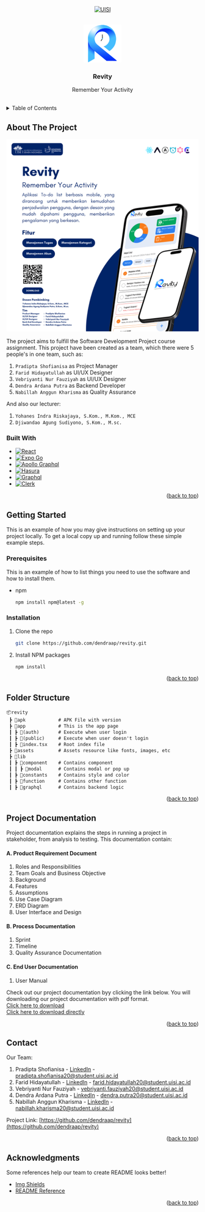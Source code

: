 <a name="readme-top"></a>
<p align="center">
    <a name="icon-uisi" href="https://masterpiece.uisi.ac.id/karya/revity" target="_blank">
        <img src="https://img.shields.io/badge/-Universitas_Internasional_Semen_Indonesia-black.svg?style=for-the-badge&logo=&colorB=DB2728" alt="UISI">
    </a>
</p>

<!-- LOGO REVITY -->
<br />
<div align="center">
    <a href="https://github.com/dendraap/revity">
        <img src="assets/images/icon_revity_transparant_1.png" width=100>
    </a>
    <h3 align="center">Revity</h3>
    <p>Remember Your Activity</p>
    <br/>
</div>

<!-- TABLE OF CONTENTS -->
<details>
  <summary>Table of Contents</summary>
  <ol>
    <li>
      <a href="#about-the-project">About The Project</a>
      <ul>
        <li><a href="#built-with">Built With</a></li>
      </ul>
    </li>
    <li>
      <a href="#getting-started">Getting Started</a>
      <ul>
        <li><a href="#prerequisites">Prerequisites</a></li>
        <li><a href="#installation">Installation</a></li>
      </ul>
    </li>
    <li><a href="#folder-structure">Folder Structure</a></li>
    <li><a href="#project-documentation">Project Documentation</a></li>
    <li><a href="#contact">Contact</a></li>
  </ol>
</details>

<!-- ABOUT THE PROJECT -->
## About The Project

[![Product Name Screen Shot][poster]](https://masterpiece.uisi.ac.id/karya/revity)

The project aims to fulfill the Software Development Project course assignment. This project have been created as a team, which there were 5 people's in one team, such as:
1. `Pradipta Shofianisa` as Project Manager
2. `Farid Hidayatullah` as UI/UX Designer
3. `Vebriyanti Nur Fauziyah` as UI/UX Designer
4. `Dendra Ardana Putra` as Backend Developer
5. `Nabillah Anggun Kharisma` as Quality Assurance

And also our lecturer:
1. `Yohanes Indra Riskajaya, S.Kom., M.Kom., MCE`
2. `Djiwandao Agung Sudiyono, S.Kom., M.sc.`


### Built With

* [![React][react-native]][react-url]
* [![Expo Go][expo-go]][expo-url]
* [![Apollo Graphql][apollo]][apollo-url]
* [![Hasura][hasura]][hasura-url]
* [![Graphql][graphql]][graphql-url]
* [![Clerk][clerk]][clerk-url]

<p align="right">(<a href="#readme-top">back to top</a>)</p>


<!-- GETTING STARTED -->
## Getting Started

This is an example of how you may give instructions on setting up your project locally.
To get a local copy up and running follow these simple example steps.

### Prerequisites

This is an example of how to list things you need to use the software and how to install them.
* npm
  ```sh
  npm install npm@latest -g
  ```

### Installation

1. Clone the repo
   ```sh
   git clone https://github.com/dendraap/revity.git
   ```
2. Install NPM packages
   ```sh
   npm install
   ```

<p align="right">(<a href="#readme-top">back to top</a>)</p>


<!-- FOLDER STRUCTURE -->
## Folder Structure
```
📦revity
 ┣ 📂apk            # APK File with version
 ┣ 📂app            # This is the app page                   
 ┃ ┣ 📂(auth)       # Execute when user login
 ┃ ┣ 📂(public)     # Execute when user doesn't login
 ┃ ┣ 📜index.tsx    # Root index file
 ┣ 📂assets         # Assets resource like fonts, images, etc
 ┣ 📂lib
 ┃ ┣ 📂component    # Contains component
 ┃ ┃ ┣ 📂modal      # Contains modal or pop up
 ┃ ┣ 📂constants    # Contains style and color
 ┃ ┣ 📂function     # Contains other function
 ┃ ┣ 📂graphql      # Contains backend logic
```
<p align="right">(<a href="#readme-top">back to top</a>)</p>


<!-- PROJECT DOCUMENTATION -->
## Project Documentation

Project documentation explains the steps in running a project in stakeholder, from analysis to testing. This documentation contain:
#### A. Product Requirement Document
1. Roles and Responsibilities
2. Team Goals and Business Objective
3. Background
4. Features
5. Assumptions
6. Use Case Diagram
7. ERD Diagram
8. User Interface and Design

#### B. Process Documentation
1. Sprint
2. Timeline
3. Quality Assurance Documentation

#### C. End User Documentation
1. User Manual

Check out our project documentation byy clicking the link below. You will downloading our project documentation with pdf format.
<br/>
<a href="https://drive.google.com/file/d/167hCDsmOi7BBK8rtjEsseJx1DsSjr7hk/view">Click here to download</a>
<br/>
<a href="https://drive.usercontent.google.com/u/0/uc?id=167hCDsmOi7BBK8rtjEsseJx1DsSjr7hk&export=download">Click here to download directly</a>

<p align="right">(<a href="#readme-top">back to top</a>)</p>


<!-- CONTACT -->
## Contact

Our Team:
1. Pradipta Shofianisa - [LinkedIn](https://www.linkedin.com/in/pradipta-shofianisa/) - pradipta.shofianisa20@student.uisi.ac.id
2. Farid Hidayatullah - [LinkedIn](https://www.linkedin.com/in/farid-hidayatullah-4b493a205/) - farid.hidayatullah20@student.uisi.ac.id
3. Vebriyanti Nur Fauziyah - vebriyanti.fauziyah20@student.uisi.ac.id
4. Dendra Ardana Putra - [LinkedIn](https://www.linkedin.com/in/dendra-ardana-putra/) - dendra.putra20@student.uisi.ac.id
5. Nabillah Anggun Kharisma - [LinkedIn](https://www.linkedin.com/in/nabillah-anggun-kharisma-010580269/) - nabillah.kharisma20@student.uisi.ac.id

Project Link: [https://github.com/dendraap/revity](https://github.com/dendraap/revity)

<p align="right">(<a href="#readme-top">back to top</a>)</p>


<!-- ACKNOWLEDGMENTS -->
## Acknowledgments

Some references help our team to create README looks better!

* [Img Shields](https://shields.io)
* [README Reference](https://github.com/othneildrew/Best-README-Template)

<p align="right">(<a href="#readme-top">back to top</a>)</p>


<!-- MARKDOWN LINKS & IMAGES -->
[poster]: assets/images/poster.png
[react-native]: https://img.shields.io/badge/React_Native-20232A?style=for-the-badge&logo=react&logoColor=61DAFB
[react-url]: https://reactnative.dev/
[expo-go]: https://img.shields.io/badge/Expo_Go-20232A?style=for-the-badge&logo=expo&logoColor=FFFFFF
[expo-url]: https://expo.dev/
[apollo]: https://img.shields.io/badge/Apollo_Graphql-35495E?style=for-the-badge&logo=apollographql&logoColor=FFFFFF
[apollo-url]: https://www.apollographql.com/
[hasura]: https://img.shields.io/badge/Hasura-FFFFFF?style=for-the-badge&logo=hasura&logoColor=1EB5D4
[hasura-url]: https://hasura.io/
[graphql]: https://img.shields.io/badge/Graphql-4A4A55?style=for-the-badge&logo=graphql&logoColor=E535AB
[graphql-url]: https://graphql.org/
[clerk]: https://img.shields.io/badge/Clerk-0769AD?style=for-the-badge&logo=clerk&logoColor=FFFFFF
[clerk-url]: https://clerk.com/